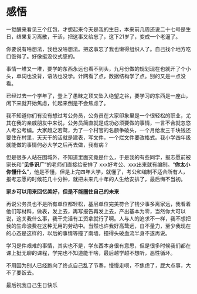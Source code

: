 # 感悟

一觉醒来看见三个红包，才想起来今天是我的生日，本来前几周还说二十七号是生日，结果复习离散，干活，把这事又给忘了，这下21岁了，变成一个老逼了。

你要说有啥想法，我也没啥想法。把这事忘了我也懒得组织人了。自己找个地方吃口饭得了。好像挺没仪式感的。

事情一堆又一堆，要学的东西永远也看不到头，九月份做的规划现在也就开了个小头，单词也没背，语法也没学。计网看了点，数据结构学了点。别的又是一点没看。

已经过去一个学年了，登上了愚昧之顶又坠入绝望之谷，要学习的东西是一座山，闲下来就开始焦虑，忙起来倒是不会焦虑了。

我不知道你们有没有想过考公务员，公务员在大家印象里是一个很轻松的职业，尤其在我的亲戚朋友中来说，公务员简直就是成功必须要做的事情，一言不合就忽悠人考公考编。大家趋之若鹜，为了一个村官的名额争破头，一个月给发三千块钱还要住在村里，天天干的活就是建表，写文件，一个烂文件要改格式。我小学四年级就能做的事情何必大学之后再去做，我有病？

但是很多人站在围城外，不知道里面究竟是什么，于是我的有些同学，报志愿前被家长和”**见多识广**“的老师们直接给安排了 xxx好考公、xxx出来就有编制。“**你太小你懂什么**”，他是不懂，但是上完四年大学，就懂了，考公和编制不适合所有人，报考志愿的时候花几十分钟，就把未来几十年的人生给安排了，最后悔不当初。

**家乡可以用来回忆美好，但是不能圈住自己的未来**

再说公务员也不是所有单位都轻松，基层单位完美符合了钱少事多离家远，我看着他们写材料，做表，发上去，再写报告再发上去，产出基本为零，当然你大可以说，这关我什么事，我干完活有工资拿就行了啊。人与人的追求不一样，我不想把我的生命浪费在这种无用的劳动中。当然也许我好高鹜远，自不量力，至少我现在的心态是这样的，以后的事情等撞了南墙，撞得头破血流半身不遂再说。

学习是件艰难的事情，其实也不是，学东西本身很有意思，但是很多时候我们都在课上挺无聊的课程，学完也不知道能干啥，最后越学越不想听，恶性循环。

不用因为别人已经跑向了终点自己乱了节奏，慢慢走呗，不焦虑了，屁大点事，大不了要饭去。

最后祝我自己生日快乐


